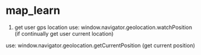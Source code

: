 # map_learn

1. get user gps location
   use: window.navigator.geolocation.watchPosition (if continually get user current location)

use: window.navigator.geolocation.getCurrentPosition (get current position)
